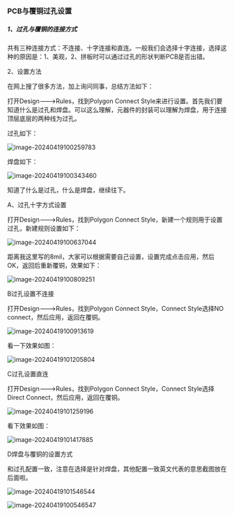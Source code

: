 ### PCB与覆铜过孔设置

##### 1、过孔与覆铜的连接方式

共有三种连接方式：不连接、十字连接和直连。一般我们会选择十字连接，选择这种的原因是：1、美观，2、拼板时可以通过过孔的形状判断PCB是否出错。

2、设置方法

在网上搜了很多方法，加上询问同事，总结方法如下：

打开Design--->Rules，找到Polygon Connect Style来进行设置。首先我们要知道什么是过孔和焊盘。可以这么理解，元器件的封装可以理解为焊盘，用于连接顶层底层的两种线为过孔。

过孔如下：

![image-20240419100259783](文档中本地图片/image-20240419100259783.png)

焊盘如下：

![image-20240419100343460](文档中本地图片/image-20240419100343460.png)

知道了什么是过孔，什么是焊盘，继续往下。

A、过孔十字方式设置

打开Design--->Rules，找到Polygon Connect Style，新建一个规则用于设置过孔，新建规则设置如下：

![image-20240419100637044](文档中本地图片/image-20240419100637044.png)

距离我这里写的8mil，大家可以根据需要自己设置，设置完成点击应用，然后OK，返回后重新覆铜，效果如下：

![image-20240419100809251](文档中本地图片/image-20240419100809251.png)

B过孔设置不连接

打开Design--->Rules，找到Polygon Connect Style，Connect Style选择NO connect，然后应用，返回在覆铜。

![image-20240419100913619](文档中本地图片/image-20240419100913619.png)

看一下效果如图：

![image-20240419101205804](文档中本地图片/image-20240419101205804.png)



C过孔设置直连

打开Design--->Rules，找到Polygon Connect Style，Connect Style选择Direct Connect，然后应用，返回在覆铜。

![image-20240419101259196](文档中本地图片/image-20240419101259196.png)

看下效果如图：

![image-20240419101417885](文档中本地图片/image-20240419101417885.png)

D焊盘与覆铜的设置方式

和过孔配置一致，注意在选择是针对焊盘，其他配置一致英文代表的意思截图放在后面啦。

![image-20240419101546544](文档中本地图片/image-20240419101546544.png)

![image-20240419100546547](文档中本地图片/image-20240419100546547.png)

